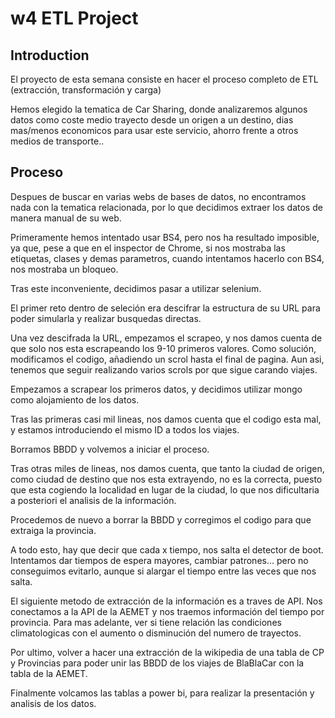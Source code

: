 # w4 ETL Project


## Introduction

El proyecto de esta semana consiste en hacer el proceso completo de ETL (extracción, transformación y carga)

Hemos elegido la tematica de Car Sharing, donde analizaremos algunos datos como coste medio trayecto desde un origen a un destino, dias mas/menos economicos para usar este servicio, ahorro frente a otros medios de transporte..


## Proceso

Despues de buscar en varias webs de bases de datos, no encontramos nada con la tematica relacionada, por lo que decidimos extraer los datos de manera manual de su web.

Primeramente hemos intentado usar BS4, pero nos ha resultado imposible, ya que, pese a que en el inspector de Chrome, si nos mostraba las etiquetas, clases y demas parametros, cuando intentamos hacerlo con BS4, nos mostraba un bloqueo.

Tras este inconveniente, decidimos pasar a utilizar selenium.

El primer reto dentro de seleción era descifrar la estructura de su URL para poder simularla y realizar busquedas directas.

Una vez descifrada la URL, empezamos el scrapeo, y nos damos cuenta de que solo nos esta escrapeando los 9-10 primeros valores. Como solución, modificamos el codigo, añadiendo un scrol hasta el final de pagina. Aun asi, tenemos que seguir realizando varios scrols por que sigue carando viajes.

Empezamos a scrapear los primeros datos, y decidimos utilizar mongo como alojamiento de los datos.

Tras las primeras casi mil lineas, nos damos cuenta que el codigo esta mal, y estamos introduciendo el mismo ID a todos los viajes.

Borramos BBDD y volvemos a iniciar el proceso.

Tras otras miles de lineas, nos damos cuenta, que tanto la ciudad de origen, como ciudad de destino que nos esta extrayendo, no es la correcta, puesto que esta cogiendo la localidad en lugar de la ciudad, lo que nos dificultaria a posteriori el analisis de la información.

Procedemos de nuevo a borrar la BBDD y corregimos el codigo para que extraiga la provincia.

A todo esto, hay que decir que cada x tiempo, nos salta el detector de boot. Intentamos dar tiempos de espera mayores, cambiar patrones... pero no conseguimos evitarlo, aunque si alargar el tiempo entre las veces que nos salta.



El siguiente metodo de extracción de la información es a traves de API. Nos conectamos a la API de la AEMET y nos traemos información del tiempo por provincia. Para mas adelante, ver si tiene relación las condiciones climatologicas con el aumento o disminución del numero de trayectos.

Por ultimo, volver a hacer una extracción de la wikipedia de una tabla de CP y Provincias para poder unir las BBDD de los viajes de BlaBlaCar con la tabla de la AEMET.

Finalmente volcamos las tablas a power bi, para realizar la presentación y analisis de los datos.






